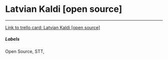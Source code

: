 # Latvian Kaldi [open source]



---

[Link to trello card: Latvian Kaldi [open source]](https://trello.com/c/gIMLkyOj)

##### Labels

Open Source, STT, 